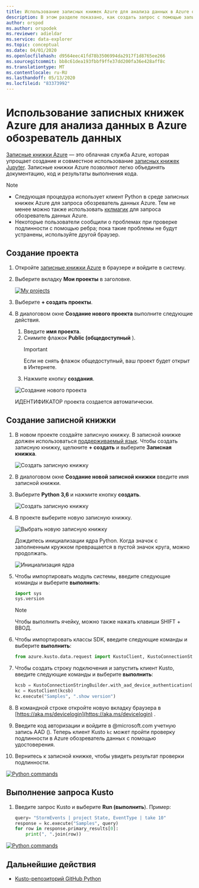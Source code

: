 ```yaml
---
title: Использование записных книжек Azure для анализа данных в Azure обозреватель данных
description: В этом разделе показано, как создать запрос с помощью записной книжки Azure.
author: orspod
ms.author: orspodek
ms.reviewer: adieldar
ms.service: data-explorer
ms.topic: conceptual
ms.date: 04/01/2020
ms.openlocfilehash: d9564eec41fd78b3506994da2917f1d8765ee266
ms.sourcegitcommit: bb8c61dea193fbbf9ffe37dd200fa36e428aff8c
ms.translationtype: MT
ms.contentlocale: ru-RU
ms.lasthandoff: 05/13/2020
ms.locfileid: "83373992"
---
```

# <a name="use-azure-notebooks-to-analyze-data-in-azure-data-explorer"></a>Использование записных книжек Azure для анализа данных в Azure обозреватель данных

[Записные книжки Azure](https://notebooks.azure.com/) — это облачная служба Azure, которая упрощает создание и совместное использование [записных книжек Jupyter](https://jupyter.org/). Записные книжки Azure позволяют легко объединять документацию, код и результаты выполнения кода.

> [!Note]
> * Следующая процедура использует клиент Python в среде записных книжек Azure для запроса обозреватель данных Azure. Тем не менее можно также использовать [кклмагик](kqlmagic.md) для запроса обозреватель данных Azure.
> * Некоторые пользователи сообщили о проблемах при проверке подлинности с помощью ребра; пока такие проблемы не будут устранены, используйте другой браузер.

## <a name="create-a-project"></a>Создание проекта

1. Откройте [записные книжки Azure](https://notebooks.azure.com/) в браузере и войдите в систему.

1. Выберите вкладку **Мои проекты** в заголовке. 

    [![](media/azurenotebooks/an-myprojects.png "My projects")](media/azurenotebooks/an-myprojects.png#lightbox)

1. Выберите **+ создать проекты**.
    
1. В диалоговом окне **Создание нового проекта** выполните следующие действия.
    1. Введите **имя проекта**.
    1. Снимите флажок **Public (общедоступный** ).
        >[!Important]
        > Если не снять флажок общедоступный, ваш проект будет открыт в Интернете.
    1. Нажмите кнопку **создания**.
    
    ![Создание нового проекта](media/azurenotebooks/an-create-new-project-blank.png)

    ИДЕНТИФИКАТОР проекта создается автоматически.

## <a name="create-a-notebook"></a>Создание записной книжки

1. В новом проекте создайте записную книжку. В записной книжке должен использоваться [поддерживаемый язык](https://github.com/Azure/azure-kusto-python#minimum-requirements).
Чтобы создать записную книжку, щелкните **+ создать** и выберите **Записная книжка**.

    ![Создать записную книжку](media/azurenotebooks/an-create-new-notebook-menu.png) 

1. В диалоговом окне **Создание новой записной книжки** введите имя записной книжки.

1. Выберите **Python 3,6** и нажмите кнопку **создать**.
    
    ![Создать записную книжку](media/azurenotebooks/an-create-new-notebook.png) 
    
1. В проекте выберите новую записную книжку.

    ![Выбрать новую записную книжку](media/azurenotebooks/an-select-notebook.png)

    Дождитесь инициализации ядра Python. Когда значок с заполненным кружком превращается в пустой значок круга, можно продолжать.

    ![Инициализация ядра](media/azurenotebooks/an-python-init-icon.png)

1. Чтобы импортировать модуль системы, введите следующие команды и выберите **выполнить**:
    ```python
    import sys
    sys.version
    ```

    > [!Note]
    > Чтобы выполнить ячейку, можно также нажать клавиши SHIFT + ВВОД.

1.  Чтобы импортировать классы SDK, введите следующие команды и выберите **выполнить**:
    ```python
    from azure.kusto.data.request import KustoClient, KustoConnectionStringBuilder
    ```

1.  Чтобы создать строку подключения и запустить клиент Kusto, введите следующие команды и выберите **выполнить**:  
    ```python
    kcsb = KustoConnectionStringBuilder.with_aad_device_authentication("https://help.kusto.windows.net")
    kc = KustoClient(kcsb)
    kc.execute("Samples", ".show version")
    ```
1. В командной строке откройте новую вкладку браузера в [https://aka.ms/devicelogin](https://aka.ms/devicelogin) . 
   
1. Введите код авторизации и войдите в @microsoft.com учетную запись AAD (). Теперь клиент Kusto `kc` может пройти проверку подлинности в Azure обозреватель данных с помощью удостоверения.

1. Вернитесь к записной книжке, чтобы увидеть результат проверки подлинности. 

[![](media/azurenotebooks/an-python-commands.png "Python commands")](media/azurenotebooks/an-python-commands.png#lightbox)

## <a name="execute-a-kusto-query"></a>Выполнение запроса Kusto

1. Введите запрос Kusto и выберите **Run (выполнить**). Пример:

    ```python
    query= "StormEvents | project State, EventType | take 10"
    response = kc.execute("Samples", query)
    for row in response.primary_results[0]:
        print(", ".join(row))
    ```    

[![](media/azurenotebooks/an-commands.png "Python commands")](media/azurenotebooks/an-commands.png#lightbox)

## <a name="next-steps"></a>Дальнейшие действия

* [Kusto-репозиторий GitHub Python](https://github.com/Azure/azure-kusto-python)
